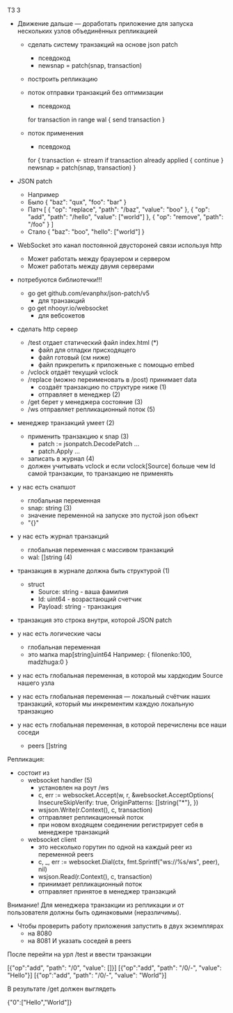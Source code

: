 ТЗ 3

- Движение дальше — доработать приложение для запуска нескольких узлов объединённых репликацией
  - сделать систему транзакций на основе json patch
    - псевдокод
    - newsnap = patch(snap, transaction)
  - построить репликацию
  - поток отправки транзакций без оптимизации
    - псевдокод

    for transaction in range wal {
        send transaction
    }

  - поток применения
    - псевдокод
    
    for {
        transaction <- stream
        if transaction already applied {
            continue
        }
        newsnap = patch(snap, transaction)
    }

- JSON patch 
  - Например
  - Было 
    { "baz": "qux", "foo": "bar" }
  - Патч
  [
    { "op": "replace", "path": "/baz", "value": "boo" },
    { "op": "add", "path": "/hello", "value": ["world"] },
    { "op": "remove", "path": "/foo" }
  ]
  - Стало
    { "baz": "boo", "hello": ["world"] }

- WebSocket это канал постоянной двустороней связи используя http
    - Может работать между браузером и сервером
    - Может работать между двумя серверами

- потребуются библиотечки!!!
  - go get github.com/evanphx/json-patch/v5
    - для транзакций
  - go get nhooyr.io/websocket 
    - для вебсокетов

- сделать http сервер
  - /test отдает статический файл index.html (*)
    - файл для отладки присходящего
    - файл готовый (см ниже)
    - файл прикрепить к приложеньке с помощью embed
  - /vclock отдаёт текущий vclock
  - /replace (можно переименовать в /post) принимает data
    - создаёт транзакцию по структуре ниже (1)
    - отправляет в менеджер (2)
  - /get берет у менеджера состояние (3)
  - /ws отправляет репликационный поток (5)

- менеджер транзакций умеет (2)
  - применить транзакцию к snap (3)
    - patch := jsonpatch.DecodePatch ...
    - patch.Apply ...
  - записать в журнал (4)
  - должен учитывать vclock и если vclock[Source] больше чем Id самой транзакции,
    то транзакцию не применять

- у нас есть снапшот
  - глобальная переменная
  - snap: string (3)
  - значение переменной на запуске это пустой json объект
  - "{}"

- у нас есть журнал транзакций 
  - глобальная переменная с массивом транзакций
  - wal: []string (4)

- транзакция в журнале должна быть структурой (1)
  - struct 
    - Source: string     - ваша фамилия
    - Id: uint64         - возрастающий счетчик
    - Payload: string    - транзакция

- транзакция это строка внутри, которой JSON patch

- у нас есть логические часы
  - глобальная переменная
  - это мапка map[string]uint64
    Например:
    {
        filonenko:100,
        madzhuga:0
    }

- у нас есть глобальная переменная, в которой мы хардкодим Source нашего узла
- у нас есть глобальная переменная — локальный счётчик наших транзакций, который мы инкрементим каждую локальную транзакцию

- у нас есть глобальная переменная, в которой перечислены все наши соседи
  - peers []string

Репликация: 
- состоит из
  - websocket handler (5)
    - установлен на роут /ws
    - c, err := websocket.Accept(w, r, &websocket.AcceptOptions{
   InsecureSkipVerify: true,
   OriginPatterns:     []string{"*"},
  })
    - wsjson.Write(r.Context(), c, transaction)
    - отправляет репликационный поток
    - при новом входящем соединении регистрирует себя в менеджере транзакций
  - websocket client
    - это несколько горутин по одной на каждый peer из переменной peers 
    - c, _, err := websocket.Dial(ctx, fmt.Sprintf("ws://%s/ws", peer), nil)
    - wsjson.Read(r.Context(), c, transaction)
    - принимает репликационный поток
    - отправляет принятое в менеджер транзакций

Внимание! Для менеджера транзакции из репликации и от пользователя должны быть одинаковыми (неразличимы).

- Чтобы проверить работу приложения запустить в двух экземплярах
  - на 8080
  - на 8081
И указать соседей в peers

После перейти на урл /test и ввести транзакции

[{"op":"add", "path": "/0", "value": []}]
[{"op":"add", "path": "/0/-", "value": "Hello"}]
[{"op":"add", "path": "/0/-", "value": "World"}]

В результате /get должен выглядеть

{"0":["Hello","World"]} 
